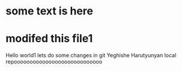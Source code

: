 # some text is here
# modifed this file1
Hello world1
lets do some changes in git 
Yeghishe Harutyunyan
local repoooooooooooooooooooooooooooo
